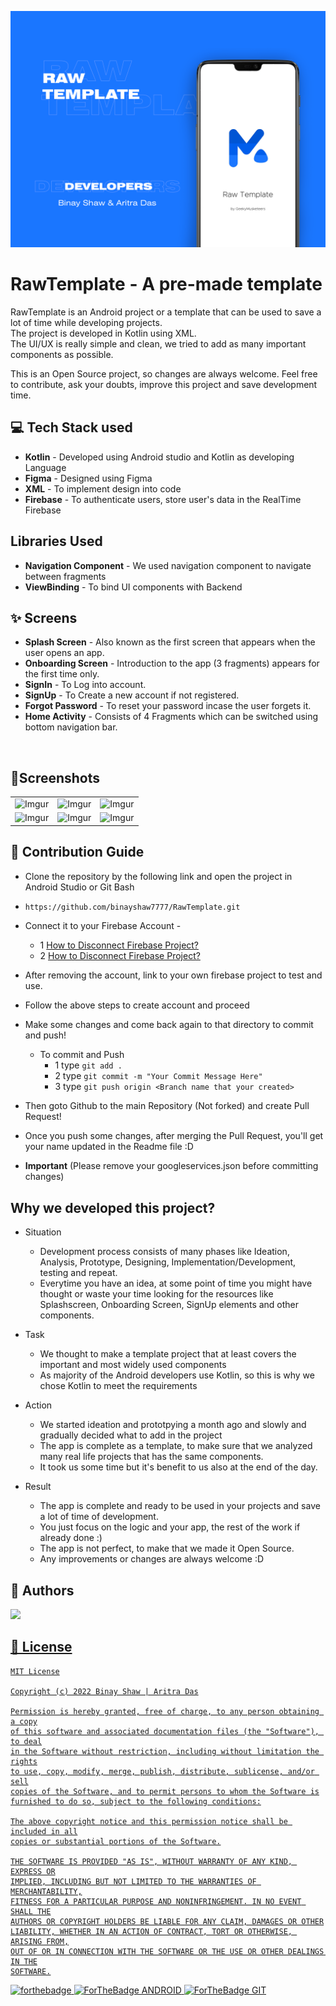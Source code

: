 ![Banner_final](images/RawTemplate.png)

# RawTemplate - A pre-made template
RawTemplate is an Android project or a template that can be used to save a lot of time while developing projects.<br/>
The project is developed in Kotlin using XML.<br/>
The UI/UX is really simple and clean, we tried to add as many important components as possible.<br/>

This is an Open Source project, so changes are always welcome. Feel free to contribute, ask your doubts, improve this project and save development time.




## 💻 Tech Stack used 
- **Kotlin** - Developed using Android studio and Kotlin as developing Language
- **Figma** - Designed using Figma
- **XML** - To implement design into code
- **Firebase** - To authenticate users, store user's data in the RealTime Firebase

## Libraries Used
- **Navigation Component** - We used navigation component to navigate between fragments
- **ViewBinding** - To bind UI components with Backend

## ✨ Screens
- **Splash Screen** - Also known as the first screen that appears when the user opens an app.
- **Onboarding Screen** - Introduction to the app (3 fragments) appears for the first time only.
- **SignIn** - To Log into account.
- **SignUp** - To Create a new account if not registered.
- **Forgot Password** - To reset your password incase the user forgets it.
- **Home Activity** - Consists of 4 Fragments which can be switched using bottom navigation bar.
<br/>

## 📱Screenshots
||||
|:----------------------------------------:|:-----------------------------------------:|:-----------------------------------------: |
| ![Imgur](Screenshots/1st.png) | ![Imgur](Screenshots/2nd.png) | ![Imgur](Screenshots/3rd.png) |
| ![Imgur](Screenshots/4th.png) | ![Imgur](Screenshots/5th.png) | ![Imgur](Screenshots/6th.png) |


## 🍴 Contribution Guide
- Clone the repository by the following link and open the project in Android Studio or Git Bash
- ```bash
  https://github.com/binayshaw7777/RawTemplate.git
- Connect it to your Firebase Account -
  - 1 [How to Disconnect Firebase Project?](https://stackoverflow.com/questions/38120862/remove-firebase-analytics-from-android-app-completely)
  - 2 [How to Disconnect Firebase Project?](https://stackoverflow.com/questions/51549554/how-to-completely-disconnect-an-android-app-from-firebase-in-android-studio)
- After removing the account, link to your own firebase project to test and use.
- Follow the above steps to create account and proceed
- Make some changes and come back again to that directory to commit and push!
  -  To commit and Push
       - 1 type `git add .`
       - 2 type `git commit -m "Your Commit Message Here"`
       - 3 type `git push origin <Branch name that your created>`
- Then goto Github to the main Repository (Not forked) and create Pull Request!
- Once you push some changes, after merging the Pull Request,
you'll get your name updated in the Readme file :D

- **Important** (Please remove your googleservices.json before committing changes)

## Why we developed this project?
- Situation
  - Development process consists of many phases like Ideation, Analysis, Prototype, Designing, Implementation/Development, testing and repeat.
  - Everytime you have an idea, at some point of time you might have thought or waste your time looking for the resources like Splashscreen, Onboarding Screen, SignUp elements and other components.

- Task
  - We thought to make a template project that at least covers the important and most widely used components
  - As majority of the Android developers use Kotlin, so this is why we chose Kotlin to meet the requirements
  
- Action
  - We started ideation and prototpying a month ago and slowly and gradually decided what to add in the project
  - The app is complete as a template, to make sure that we analyzed many real life projects that has the same components.
  - It took us some time but it's benefit to us also at the end of the day.

- Result
  - The app is complete and ready to be used in your projects and save a lot of time of development. 
  - You just focus on the logic and your app, the rest of the work if already done :)
  - The app is not perfect, to make that we made it Open Source.
  - Any improvements or changes are always welcome :D

## 📕 Authors
<a href="https://github.com/binayshaw7777/RawTemplate/graphs/contributors">
 <img src="https://contrib.rocks/image?repo=binayshaw7777/RawTemplate" />

## 📝 License

```
MIT License

Copyright (c) 2022 Binay Shaw | Aritra Das

Permission is hereby granted, free of charge, to any person obtaining a copy
of this software and associated documentation files (the "Software"), to deal
in the Software without restriction, including without limitation the rights
to use, copy, modify, merge, publish, distribute, sublicense, and/or sell
copies of the Software, and to permit persons to whom the Software is
furnished to do so, subject to the following conditions:

The above copyright notice and this permission notice shall be included in all
copies or substantial portions of the Software.

THE SOFTWARE IS PROVIDED "AS IS", WITHOUT WARRANTY OF ANY KIND, EXPRESS OR
IMPLIED, INCLUDING BUT NOT LIMITED TO THE WARRANTIES OF MERCHANTABILITY,
FITNESS FOR A PARTICULAR PURPOSE AND NONINFRINGEMENT. IN NO EVENT SHALL THE
AUTHORS OR COPYRIGHT HOLDERS BE LIABLE FOR ANY CLAIM, DAMAGES OR OTHER
LIABILITY, WHETHER IN AN ACTION OF CONTRACT, TORT OR OTHERWISE, ARISING FROM,
OUT OF OR IN CONNECTION WITH THE SOFTWARE OR THE USE OR OTHER DEALINGS IN THE
SOFTWARE.
```

![forthebadge](https://forthebadge.com/images/badges/built-with-love.svg)
![ForTheBadge ANDROID](https://forthebadge.com/images/badges/built-for-android.svg)
![ForTheBadge GIT](https://forthebadge.com/images/badges/uses-git.svg)
